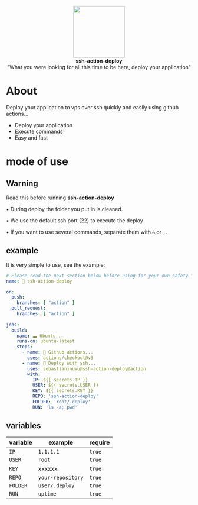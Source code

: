 <p align="center">
  <img src="https://icon-library.com/images/terminal-icon/terminal-icon-1.jpg" width=140 height=140 />
  <br>
  <b>ssh-action-deploy</b>
  <br>
  <smail>"What you were looking for all this time to be here, deploy your application"</smail>
</p>

# About

 Deploy your application to vps over ssh quickly and easily using github actions...<br>
  - Deploy your application 
  - Execute commands
  - Easy and fast 

# mode of use

## Warning

 Read this before running <strong>ssh-action-deploy</strong>
 
 • During deploy the folder you put in is cleaned.
 
 • We use the default ssh port (22) to execute the deploy

 • If you want to use several commands, separate them with `&` or `;`.

## example

  It is very simple to use, see the example:
```yml
# Please read the next section below before using for your own safety "variables".
name: 🐥 ssh-action-deploy

on:
  push:
    branches: [ "action" ]
  pull_request:
    branches: [ "action" ]
    
jobs:
  build:
    name: 🕳️ Ubuntu...
    runs-on: ubuntu-latest
    steps:
      - name: 💞 Github actions...
        uses: actions/checkout@v3
      - name: 🌈 Deploy with ssh...
        uses: sebastianjnuwu@ssh-action-deploy@action
        with:
          IP: ${{ secrets.IP }}
          USER: ${{ secrets.USER }}
          KEY: ${{ secrets.KEY }}
          REPO: 'ssh-action-deploy'
          FOLDER: 'root/.deploy'
          RUN: 'ls -a; pwd'
  ```
  
## variables 

| variable | example  | require |
| -------- | ----------- | ------- |
| `IP` | `1.1.1.1`| `true` |
| `USER` | `root` | `true` |
| `KEY` | xxxxxx | `true` |
| `REPO` | `your-repository` | `true` |
| `FOLDER` | `user/.deploy`| `true` |
| `RUN` | `uptime` | `true` |
